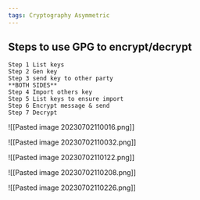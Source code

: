 ```yaml
---
tags: Cryptography Asymmetric
---
```


## Steps to use GPG to encrypt/decrypt
	Step 1 List keys  
	Step 2 Gen key  
	Step 3 send key to other party  
	**BOTH SIDES**  
	Step 4 Import others key  
	Step 5 List keys to ensure import  
	Step 6 Encrypt message & send 
	Step 7 Decrypt

![[Pasted image 20230702110016.png]]

![[Pasted image 20230702110032.png]]

![[Pasted image 20230702110122.png]]

![[Pasted image 20230702110208.png]]

![[Pasted image 20230702110226.png]]

